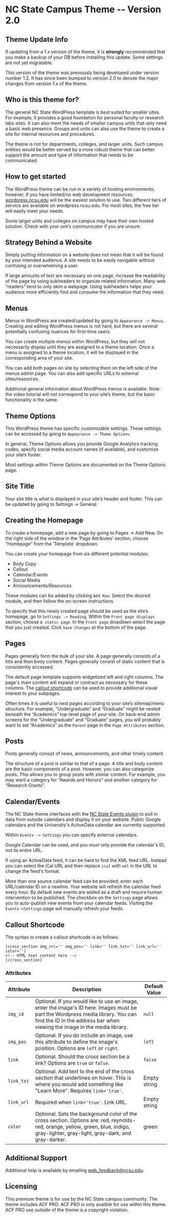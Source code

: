# NC State Campus Theme -- Version 2.0

## Theme Update Info
If updating from a 1.x version of the theme, it is **strongly** recommended that you make a backup of your DB before installing this update.  Some settings are not yet migratable.

This version of the theme was previously being developed under version number 1.2.  It has since been bumped to version 2.0 to denote the major changes from version 1.x of the theme.

## Who is this theme for?
The general NC State WordPress template is best suited for smaller sites.  For example, it provides a good foundation for personal faculty or research labs sites.  It can also meet the needs of smaller campus units that only need a basic web presence.  Groups and units can also use the theme to create a site for internal resources and procedures.

The theme is not for departments, colleges, and larger units.  Such campus entities would be better served by a more robust theme that can better support the amount and type of information that needs to be communicated.

## How to get started
The WordPress theme can be run in a variety of hosting environments; however, if you have limited/no web development resources, [wordpress.ncsu.edu](http://wordpress.ncsu.edu) will be the easiest solution to use.  Two different tiers of service are available on wordpress.ncsu.edu.  For most sites, the free tier will easily meet your needs.

Some larger units and colleges on campus may have their own hosted solution.  Check with your unit’s communicator if you are unsure.

## Strategy Behind a Website
Simply putting information on a website does not mean that it will be found by your intended audience.  A site needs to be easily navigable without confusing or overwhelming a user.

If large amounts of text are necessary on one page, increase the readability of the page by using subheaders to organize related information.  Many web “readers” tend to only skim a webpage.  Using subheaders helps your audience more efficiently find and consume the information that they need.

## Menus
Menus in WordPress are created/updated by going to `Appearance -> Menus`.  Creating and editing WordPress menus is not hard, but there are several potentially confusing nuances for first-time users.

You can create multiple menus within WordPress, but they will not necessarily display until they are assigned to a theme location.  Once a menu is assigned to a theme location, it will be displayed in the corresponding area of your site.

You can add both pages on site by selecting them on the left side of the menus admin page.  You can also add specific URLs to external sites/resources.

Additional general information about WordPress menus is available.  Note: the video tutorial will not correspond to your site’s theme, but the basic functionality is the same.

## Theme Options
This WordPress theme has specific customizable settings.  These settings can be accessed by going to `Appearance -> Theme Options`.

In general, Theme Options allows you provide Google Analytics tracking codes, specify social media account names (if available), and customize your site’s footer.

Most settings within Theme Options are documented on the Theme Options page.

## Site Title
Your site title is what is displayed in your site’s header and footer.  This can be updated by going to Settings -> General.

## Creating the Homepage
To create a homepage, add a new page by going to Pages -> Add New.  On the right side of the window in the ‘Page Attributes’ section, choose “Homepage” from the ‘Template’ dropdown.

You can create your homepage from six different potential modules:

* Body Copy
* Callout
* Calendar/Events
* Social Media
* Announcements/Resources

These modules can be added by clicking `Add Row`. Select the desired module, and then follow the on-screen instructions.

To specify that this newly created page should be used as the site’s homepage, go to `Settings -> Reading`.  Within the `Front page displays` section, choose `A static page`.  In the `Front page` dropdown select the page that you just created.  Click `Save Changes` at the bottom of the page.

## Pages
Pages generally form the bulk of your site.  A page generally consists of a title and then body content.  Pages generally consist of static content that is consistently accessed.

The default page template supports widgetized left and right columns.  The page's main content will expand or contract as necessary for these columns.  The [callout shortcode](#callout-shortcode) can be used to provide additional visual interest to your subpages.

Often times it is useful to nest pages according to your site’s sitemap/menu structure.  For example, “Undergraduate” and “Graduate” might be nested beneath the “Academics” top-level page of your site.  On back-end admin screens for the “Undergraduate” and “Graduate” pages, you will probably want to set “Academics” as the `Parent` page in the `Page Attributes` section.

## Posts
Posts generally consist of news, announcements, and other timely content.

The structure of a post is similar to that of a page.  A title and body content are the basic components of a post.  However, you can also categorize posts.  This allows you to group posts with similar content.  For example, you may want a category for “Awards and Honors” and another category for “Research Grants”.

## Calendar/Events
The NC State theme interfaces with the [NC State Events plugin](https://github.ncsu.edu/ncstate-ucomm/ncstate-events) to pull in data from outside calendars and display it on your website. Public Google calendars and the University's ActiveData calendar are currently supported.

Within `Events -> Settings` you can specify external calendars.

Google Calendar can be used, and you *must* only provide the calendar's ID, not its entire URL.

If using an ActiveData feed, it can be hard to find the XML feed URL. Instead you can select the iCal URL and then replace `ical` with `xml` in the URL to change the feed's format.

More than one source calendar feed can be provided; enter each URL/calendar ID on a newline. Your website will refresh the calendar feed every hour. By default new events are added as a draft and require human intervention to be published. The checkbox on the `Settings` page allows you to auto-publish new events from your calendar feeds. Visiting the `Events->Settings` page will manually refresh your feeds.

## Callout Shortcode
The syntax to create a callout shortcode is as follows:

```
[cross_section img_src='' img_pos='' link='' link_txt='' link_url='' color='']
<!-- HTML text content here -->
[/cross_section]
```
### Attributes

| Attribute | Description | Default Value |
| --------- | ----------- | ------------- |
| `img_id`	| Optional. If you would like to use an image, enter the image's ID here. Images must be part the Wordpress media library. You can find the ID in the address bar when viewing the image in the media library. | `null` |
| `img_pos` | Optional. If you do include an image, use this attribute to define the image's position. Options are `left` or `right`. | `left` |
| `link` | Optional. Should the cross section be a link? Options are `true` or `false`. | `false` |
| `link_txt` | Optional. Add text to the end of the cross section that underlines on hover. This is where you would add something like "Learn More". Requires `link='true'`. | Empty string|
| `link_url` | Required when `link='true'`. Link URL. | Empty string |
| `color` | Optional. Sets the background color of the cross section. Options are: red, reynolds-red, orange, yellow, green, blue, indigo, gray-lighter, gray-light, gray-dark, and gray-darker. | green |

## Additional Support
Additional help is available by emailing [web_feedback@ncsu.edu](mailto:web_feedback@ncsu.edu).

## Licensing
This premium theme is for use by the NC State campus community.  The theme includes ACF PRO.  ACF PRO is only availble for use within this theme.  ACF PRO use outside of the theme is a copyright violation.
